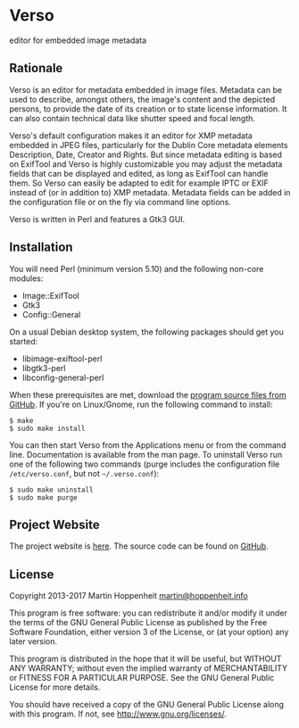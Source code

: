 # Verso

editor for embedded image metadata

## Rationale

Verso is an editor for metadata embedded in image files. Metadata can be used
to describe, amongst others, the image's content and the depicted persons, to
provide the date of its creation or to state license information. It can also
contain technical data like shutter speed and focal length.

Verso's default configuration makes it an editor for XMP metadata embedded in
JPEG files, particularly for the Dublin Core metadata elements Description,
Date, Creator and Rights. But since metadata editing is based on ExifTool and
Verso is highly customizable you may adjust the metadata fields that can be
displayed and edited, as long as ExifTool can handle them. So Verso can easily
be adapted to edit for example IPTC or EXIF instead of (or in addition to) XMP
metadata. Metadata fields can be added in the configuration file or on the fly
via command line options.

Verso is written in Perl and features a Gtk3 GUI.

## Installation

You will need Perl (minimum version 5.10) and the following non-core modules:

  * Image::ExifTool
  * Gtk3
  * Config::General

On a usual Debian desktop system, the following packages should get you
started:

  * libimage-exiftool-perl
  * libgtk3-perl
  * libconfig-general-perl

When these prerequisites are met, download the [program source files from
GitHub][VersoGitHub]. If you're on Linux/Gnome, run the following command to
install:

    $ make
    $ sudo make install

You can then start Verso from the Applications menu or from the command line.
Documentation is available from the man page. To uninstall Verso run one of
the following two commands (purge includes the configuration file
`/etc/verso.conf`, but not `~/.verso.conf`):

    $ sudo make uninstall
    $ sudo make purge

## Project Website

The project website is [here][Verso]. The source code can be found on
[GitHub][VersoGitHub].

## License

Copyright 2013-2017 Martin Hoppenheit <martin@hoppenheit.info>

This program is free software: you can redistribute it and/or modify it under
the terms of the GNU General Public License as published by the Free Software
Foundation, either version 3 of the License, or (at your option) any later
version.

This program is distributed in the hope that it will be useful, but WITHOUT
ANY WARRANTY; without even the implied warranty of MERCHANTABILITY or FITNESS
FOR A PARTICULAR PURPOSE.  See the GNU General Public License for more
details.

You should have received a copy of the GNU General Public License along with
this program.  If not, see <http://www.gnu.org/licenses/>.

[Verso]: https://martin.hoppenheit.info/code/verso/
[VersoGitHub]: https://github.com/marhop/verso

